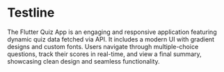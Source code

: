 # Testline
The Flutter Quiz App is an engaging and responsive application featuring dynamic quiz data fetched via API. It includes a modern UI with gradient designs and custom fonts. Users navigate through multiple-choice questions, track their scores in real-time, and view a final summary, showcasing clean design and seamless functionality.
